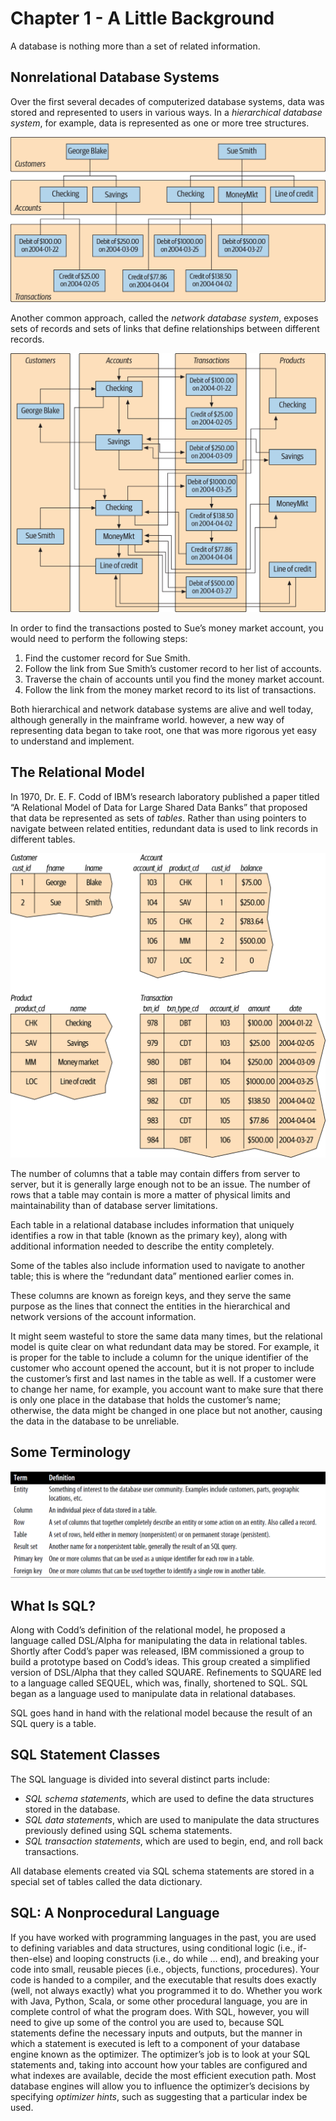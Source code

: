 # Chapter 1 - A Little Background
A database is nothing more than a set of related information.

## Nonrelational Database Systems
Over the first several decades of computerized database systems, data was stored and represented to users in various ways. In a *hierarchical database system*, for example, data is represented as one or more tree structures.

![hierarchical database system](pictures/ch01/hierarchical_database_system.png)

Another common approach, called the *network database system*, exposes sets of records and sets of links that define relationships between different records.

![network database system](pictures/ch01/network_database_system.png)

In order to find the transactions posted to Sue’s money market account, you would need to perform the following steps:
1. Find the customer record for Sue Smith.
2. Follow the link from Sue Smith’s customer record to her list of accounts.
3. Traverse the chain of accounts until you find the money market account.
4. Follow the link from the money market record to its list of transactions.

Both hierarchical and network database systems are alive and well today, although generally in the mainframe world. however, a new way of representing data began to take root, one that was more rigorous yet easy to understand and implement.

## The Relational Model
In 1970, Dr. E. F. Codd of IBM’s research laboratory published a paper titled “A Relational Model of Data for Large Shared Data Banks” that proposed that data be represented as sets of *tables*. Rather than using pointers to navigate between related entities, redundant data is used to link records in different tables.

![](pictures/ch01/relational_model.png)

The number of columns that a table may contain differs from server to server, but it is generally large enough not to be an issue. The number of rows that a table may contain is more a matter of physical limits and maintainability than of database server limitations.

Each table in a relational database includes information that uniquely identifies a row in that table (known as the primary key), along with additional information needed to describe the entity completely.

Some of the tables also include information used to navigate to another table; this is where the “redundant data” mentioned earlier comes in.

These columns are known as foreign keys, and they serve the same purpose as the lines that connect the entities in the hierarchical and network versions of the account information.

It might seem wasteful to store the same data many times, but the relational model is quite clear on what redundant data may be stored. For example, it is proper for the table to include a column for the unique identifier of the customer who account opened the account, but it is not proper to include the customer’s first and last names in the table as well. If a customer were to change her name, for example, you account want to make sure that there is only one place in the database that holds the customer’s name; otherwise, the data might be changed in one place but not another, causing the data in the database to be unreliable.

## Some Terminology
![Terminology](pictures/ch01/terminology.png)

## What Is SQL?
Along with Codd’s definition of the relational model, he proposed a language called DSL/Alpha for manipulating the data in relational tables. Shortly after Codd’s paper was released, IBM commissioned a group to build a prototype based on Codd’s ideas. This group created a simplified version of DSL/Alpha that they called SQUARE. Refinements to SQUARE led to a language called SEQUEL, which was, finally, shortened to SQL.
SQL began as a language used to manipulate data in relational databases.

SQL goes hand in hand with the relational model because the result of an SQL query is a table.

## SQL Statement Classes
The SQL language is divided into several distinct parts include:
- *SQL schema statements*, which are used to define the data structures stored in the database.
- *SQL data statements*, which are used to manipulate the data structures previously defined using SQL schema statements.
- *SQL transaction statements*, which are used to begin, end, and roll back transactions.

All database elements created via SQL schema statements are stored in a special set of tables called the data dictionary.

## SQL: A Nonprocedural Language
If you have worked with programming languages in the past, you are used to defining variables and data structures, using conditional logic (i.e., if-then-else) and looping constructs (i.e., do while ... end), and breaking your code into small, reusable pieces (i.e., objects, functions, procedures). Your code is handed to a compiler, and the executable that results does exactly (well, not always exactly) what you programmed it to do. Whether you work with Java, Python, Scala, or some other procedural language, you are in complete control of what the program does. With SQL, however, you will need to give up some of the control you are used to,
because SQL statements define the necessary inputs and outputs, but the manner in which a statement is executed is left to a component of your database engine known as the optimizer. The optimizer’s job is to look at your SQL statements and, taking into account how your tables are configured and what indexes are available, decide the most efficient execution path. Most database engines will allow you to influence the optimizer’s decisions by specifying *optimizer hints*, such as suggesting that a particular index be used.